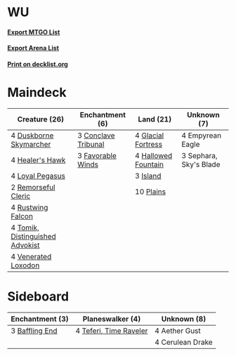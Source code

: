 # WU

#### [Export MTGO List](../collection/WU/WU.txt)
#### [Export Arena List](../collection/WU/WU_arena.txt)
#### [Print on decklist.org](http://decklist.org/?deckmain=3%09Conclave%20Tribunal%0A4%09Duskborne%20Skymarcher%0A4%09Empyrean%20Eagle%0A3%09Favorable%20Winds%0A4%09Glacial%20Fortress%0A4%09Hallowed%20Fountain%0A4%09Healer's%20Hawk%0A3%09Island%0A4%09Loyal%20Pegasus%0A10%09Plains%0A2%09Remorseful%20Cleric%0A4%09Rustwing%20Falcon%0A3%09Sephara,%20Sky's%20Blade%0A4%09Tomik,%20Distinguished%20Advokist%0A4%09Venerated%20Loxodon&deckside=4%09Aether%20Gust%0A3%09Baffling%20End%0A4%09Cerulean%20Drake%0A4%09Teferi,%20Time%20Raveler)
# Maindeck

|                                              Creature (26)                                               |                                       Enchantment (6)                                        |                                          Land (21)                                          |     Unknown (7)      |
|----------------------------------------------------------------------------------------------------------|----------------------------------------------------------------------------------------------|---------------------------------------------------------------------------------------------|----------------------|
|4 [Duskborne Skymarcher](http://gatherer.wizards.com/Pages/Card/Details.aspx?multiverseid=435160)         |3 [Conclave Tribunal](http://gatherer.wizards.com/Pages/Card/Details.aspx?multiverseid=452756)|4 [Glacial Fortress](http://gatherer.wizards.com/Pages/Card/Details.aspx?multiverseid=190562)|4 Empyrean Eagle      |
|4 [Healer's Hawk](http://gatherer.wizards.com/Pages/Card/Details.aspx?multiverseid=452764)                |3 [Favorable Winds](http://gatherer.wizards.com/Pages/Card/Details.aspx?multiverseid=240131)  |4 [Hallowed Fountain](http://gatherer.wizards.com/Pages/Card/Details.aspx?multiverseid=97071)|3 Sephara, Sky's Blade|
|4 [Loyal Pegasus](http://gatherer.wizards.com/Pages/Card/Details.aspx?multiverseid=446065)                |                                                                                              |3 [Island](http://gatherer.wizards.com/Pages/Card/Details.aspx?multiverseid=439857)          |                      |
|2 [Remorseful Cleric](http://gatherer.wizards.com/Pages/Card/Details.aspx?multiverseid=447169)            |                                                                                              |10 [Plains](http://gatherer.wizards.com/Pages/Card/Details.aspx?multiverseid=439856)         |                      |
|4 [Rustwing Falcon](http://gatherer.wizards.com/Pages/Card/Details.aspx?multiverseid=447172)              |                                                                                              |                                                                                             |                      |
|4 [Tomik, Distinguished Advokist](http://gatherer.wizards.com/Pages/Card/Details.aspx?multiverseid=460961)|                                                                                              |                                                                                             |                      |
|4 [Venerated Loxodon](http://gatherer.wizards.com/Pages/Card/Details.aspx?multiverseid=452780)            |                                                                                              |                                                                                             |                      |


# Sideboard

|                                     Enchantment (3)                                     |                                        Planeswalker (4)                                         |  Unknown (8)   |
|-----------------------------------------------------------------------------------------|-------------------------------------------------------------------------------------------------|----------------|
|3 [Baffling End](http://gatherer.wizards.com/Pages/Card/Details.aspx?multiverseid=439658)|4 [Teferi, Time Raveler](http://gatherer.wizards.com/Pages/Card/Details.aspx?multiverseid=461148)|4 Aether Gust   |
|                                                                                         |                                                                                                 |4 Cerulean Drake|

